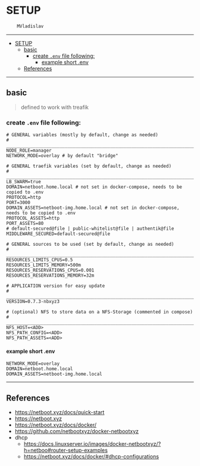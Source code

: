 # SETUP

```sh
    MVladislav
```

---

- [SETUP](#setup)
  - [basic](#basic)
    - [create `.env` file following:](#create-env-file-following)
      - [example short .env](#example-short-env)
  - [References](#references)

---

## basic

> defined to work with treafik

### create `.env` file following:

```env
# GENERAL variables (mostly by default, change as needed)
# ______________________________________________________________________________
NODE_ROLE=manager
NETWORK_MODE=overlay # by default "bridge"

# GENERAL traefik variables (set by default, change as needed)
# ______________________________________________________________________________
LB_SWARM=true
DOMAIN=netboot.home.local # not set in docker-compose, needs to be copied to .env
PROTOCOL=http
PORT=3000
DOMAIN_ASSETS=netboot-img.home.local # not set in docker-compose, needs to be copied to .env
PROTOCOL_ASSETS=http
PORT_ASSETS=80
# default-secured@file | public-whitelist@file | authentik@file
MIDDLEWARE_SECURED=default-secured@file

# GENERAL sources to be used (set by default, change as needed)
# ______________________________________________________________________________
RESOURCES_LIMITS_CPUS=0.5
RESOURCES_LIMITS_MEMORY=500m
RESOURCES_RESERVATIONS_CPUS=0.001
RESOURCES_RESERVATIONS_MEMORY=32m

# APPLICATION version for easy update
# ______________________________________________________________________________
VERSION=0.7.3-nbxyz3

# (optional) NFS to store data on a NFS-Storage (commented in compose)
# ______________________________________________________________________________
NFS_HOST=<ADD>
NFS_PATH_CONFIG=<ADD>
NFS_PATH_ASSETS=<ADD>
```

#### example short .env

```env
NETWORK_MODE=overlay
DOMAIN=netboot.home.local
DOMAIN_ASSETS=netboot-img.home.local
```

---

## References

- <https://netboot.xyz/docs/quick-start>
- <https://netboot.xyz>
- <https://netboot.xyz/docs/docker/>
- <https://github.com/netbootxyz/docker-netbootxyz>
- dhcp
  - <https://docs.linuxserver.io/images/docker-netbootxyz/?h=netboo#router-setup-examples>
  - <https://netboot.xyz/docs/docker/#dhcp-configurations>
